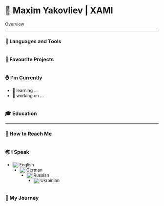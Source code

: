 # 🌌 Maxim Yakovliev | XAMI

Overview

---

### 💼 Languages and Tools

#

### 🔭 Favourite Projects

#

### ⌚ I'm Currently

- 🌱 learning ...
- 🔨 working on ...

#

### 🎓 Education

---

### 🐚 How to Reach Me

#

### 🌏 I Speak

- <img align="left" width="20px" style="padding-right:0" alt="english flag" title="english language" src="https://github.com/csmoore/country-flag-icons/blob/master/country-flags-4x3-svg/us.svg" />English
- <img align="left" width="20px" style="padding-right:0" alt="german flag" title="german language" src="https://github.com/csmoore/country-flag-icons/blob/master/country-flags-4x3-svg/de.svg" />German
- <img align="left" width="20px" style="padding-right:0" alt="russian flag" title="russian language" src="https://github.com/csmoore/country-flag-icons/blob/master/country-flags-4x3-svg/ru.svg" />Russian
- <img align="left" width="20px" style="padding-right:0" alt="ukrainian flag" title="ukrainian language" src="https://github.com/csmoore/country-flag-icons/blob/master/country-flags-4x3-svg/ua.svg" />Ukrainian

#

### 🚠 My Journey
